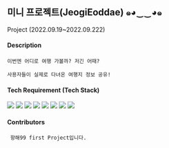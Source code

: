 ## 미니 프로젝트(JeogiEoddae) ๑◕‿‿◕๑
Project (2022.09.19~2022.09.222)

#### Description
 ```
 이번엔 어디로 여행 가볼까? 저긴 어때?
 
 사용자들이 실제로 다녀온 여행지 정보 공유!
 ```
  
 #### Tech Requirement (Tech Stack)

 <img src="https://img.shields.io/badge/CSS3-CC6699?style=flat&logo=CSS3&logoColor=white"/>
 <img src="https://img.shields.io/badge/Javascript-F7DF1E?style=flat&logo=Javascript&logoColor=white"/>
 <img src="https://img.shields.io/badge/Python-3776AB?style=flat&logo=Python&logoColor=white"/>
 <img src="https://img.shields.io/badge/flask-000000?style=flat&logo=flask&logoColor=white"/>
 <img src="https://img.shields.io/badge/jinja2-B41717?style=flat&logo=jinja&logoColor=white"/>
 <img src="https://img.shields.io/badge/jQuery-0769AD?style=flat&logo=jQuery&logoColor=white"/>
 <img src="https://img.shields.io/badge/Amazon AWS-232F3E?style=flat&logo=Amazon AWS&logoColor=white"/>
 <img src="https://img.shields.io/badge/MongoDB-47A248?style=flat&logo=MongoDB&logoColor=white"/>

#### Contributors
```
 항해99 first Project입니다. 
```
